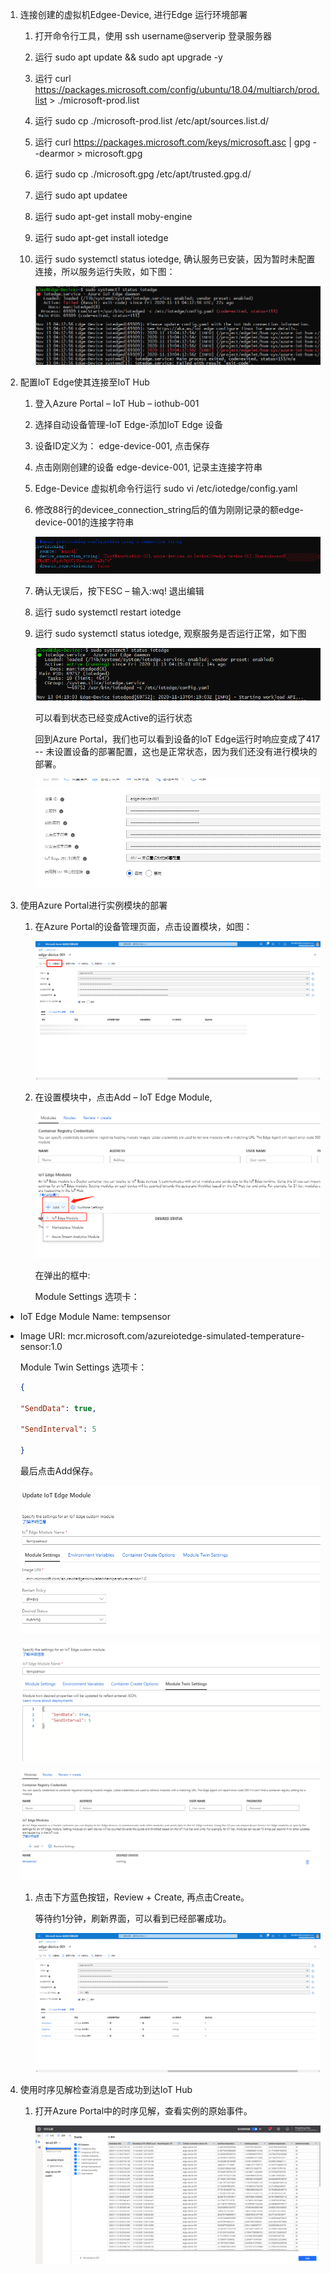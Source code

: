 1.  连接创建的虚拟机Edgee-Device, 进行Edge 运行环境部署

    1.  打开命令行工具，使用 ssh username\@serverip 登录服务器

    2.  运行 sudo apt update && sudo apt upgrade -y

    3.  运行 curl
        https://packages.microsoft.com/config/ubuntu/18.04/multiarch/prod.list
        \> ./microsoft-prod.list

    4.  运行 sudo cp ./microsoft-prod.list /etc/apt/sources.list.d/

    5.  运行 curl https://packages.microsoft.com/keys/microsoft.asc \| gpg
        --dearmor \> microsoft.gpg

    6.  运行 sudo cp ./microsoft.gpg /etc/apt/trusted.gpg.d/

    7.  运行 sudo apt updatee

    8.  运行 sudo apt-get install moby-engine

    9.  运行 sudo apt-get install iotedge

    10. 运行 sudo systemctl status iotedge,
        确认服务已安装，因为暂时未配置连接，所以服务运行失败，如下图：

        ![](media/3757b17239115779da6d38a63c2f36dd.png)

2.  配置IoT Edge使其连接至IoT Hub

    1.  登入Azure Portal – IoT Hub – iothub-001

    2.  选择自动设备管理-IoT Edge-添加IoT Edge 设备

    3.  设备ID定义为： edge-device-001, 点击保存

    4.  点击刚刚创建的设备 edge-device-001, 记录主连接字符串

    5.  Edge-Device 虚拟机命令行运行 sudo vi /etc/iotedge/config.yaml

    6.  修改88行的devicee_connection_string后的值为刚刚记录的额edge-device-001的连接字符串

        ![](media/fce8d348db6cba3ff76c0d1dfb7f9e4b.png)

    7.  确认无误后，按下ESC – 输入:wq! 退出编辑

    8.  运行 sudo systemctl restart iotedge

    9.  运行 sudo systemctl status iotedge, 观察服务是否运行正常，如下图

        ![](media/6ee7aac1d412fa14ccbf5067b0489691.png)

        可以看到状态已经变成Active的运行状态

        回到Azure Portal，我们也可以看到设备的IoT Edge运行时响应变成了417 --
        未设置设备的部署配置，这也是正常状态，因为我们还没有进行模块的部署。

        ![](media/0f5d011789cd942ce09260ad63d9caa7.png)

3.  使用Azure Portal进行实例模块的部署

    1.  在Azure Portal的设备管理页面，点击设置模块，如图：

        ![](media/b4624080e3e7bdc16117bb7a3b41ad79.png)

    2.  在设置模块中，点击Add – IoT Edge Module,

        ![](media/c788b1eadbe6207bbe35463230e2b5b3.png)

        在弹出的框中:

        Module Settings 选项卡：

-   IoT Edge Module Name: tempsensor

-   Image URI: mcr.microsoft.com/azureiotedge-simulated-temperature-sensor:1.0

    Module Twin Settings 选项卡：

    ```json
    {

    "SendData": true,

    "SendInterval": 5

    }
    ```

    最后点击Add保存。

    ![](media/5035484e53fd56c85243d26726c750fd.png)

    ![](media/902a1fc4dea5921441d3a15d0844a716.png)

    ![](media/2520ff5f4f8945278e7bb406c42d0ef0.png)

    1.  点击下方蓝色按钮，Review + Create, 再点击Create。

        等待约1分钟，刷新界面，可以看到已经部署成功。

        ![](media/209f2a9408758be928ab9b6c4ad916e2.png)

4.  使用时序见解检查消息是否成功到达IoT Hub

    1.  打开Azure Portal中的时序见解，查看实例的原始事件。

        ![](media/2b3e6dbc269649ea09803faad32d9604.png)
